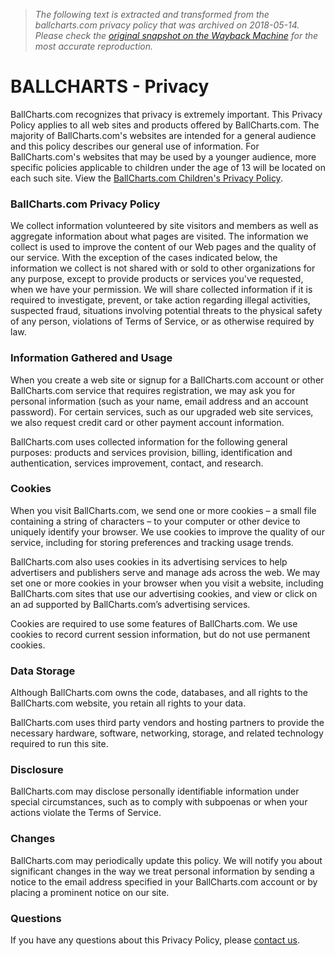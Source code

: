 > *The following text is extracted and transformed from the ballcharts.com privacy policy that was archived on 2018-05-14. Please check the [original snapshot on the Wayback Machine](https://web.archive.org/web/20180514161155id_/http%3A//ballcharts.com/site/privacy) for the most accurate reproduction.*

# BALLCHARTS - Privacy

BallCharts.com recognizes that privacy is extremely important. This Privacy Policy applies to all web sites and products offered by BallCharts.com. The majority of BallCharts.com's websites are intended for a general audience and this policy describes our general use of information. For BallCharts.com's websites that may be used by a younger audience, more specific policies applicable to children under the age of 13 will be located on each such site. View the [BallCharts.com Children's Privacy Policy](https://web.archive.org/site/child-privacy).

### BallCharts.com Privacy Policy

We collect information volunteered by site visitors and members as well as aggregate information about what pages are visited. The information we collect is used to improve the content of our Web pages and the quality of our service. With the exception of the cases indicated below, the information we collect is not shared with or sold to other organizations for any purpose, except to provide products or services you've requested, when we have your permission. We will share collected information if it is required to investigate, prevent, or take action regarding illegal activities, suspected fraud, situations involving potential threats to the physical safety of any person, violations of Terms of Service, or as otherwise required by law. 

### Information Gathered and Usage

When you create a web site or signup for a BallCharts.com account or other BallCharts.com service that requires registration, we may ask you for personal information (such as your name, email address and an account password). For certain services, such as our upgraded web site services, we also request credit card or other payment account information. 

BallCharts.com uses collected information for the following general purposes: products and services provision, billing, identification and authentication, services improvement, contact, and research.

### Cookies

When you visit BallCharts.com, we send one or more cookies – a small file containing a string of characters – to your computer or other device to uniquely identify your browser. We use cookies to improve the quality of our service, including for storing preferences and tracking usage trends. 

BallCharts.com also uses cookies in its advertising services to help advertisers and publishers serve and manage ads across the web. We may set one or more cookies in your browser when you visit a website, including BallCharts.com sites that use our advertising cookies, and view or click on an ad supported by BallCharts.com’s advertising services. 

Cookies are required to use some features of BallCharts.com. We use cookies to record current session information, but do not use permanent cookies. 

### Data Storage

Although BallCharts.com owns the code, databases, and all rights to the BallCharts.com website, you retain all rights to your data.

BallCharts.com uses third party vendors and hosting partners to provide the necessary hardware, software, networking, storage, and related technology required to run this site.

### Disclosure

BallCharts.com may disclose personally identifiable information under special circumstances, such as to comply with subpoenas or when your actions violate the Terms of Service. 

### Changes

BallCharts.com may periodically update this policy. We will notify you about significant changes in the way we treat personal information by sending a notice to the email address specified in your BallCharts.com account or by placing a prominent notice on our site. 

### Questions

If you have any questions about this Privacy Policy, please [contact us](https://web.archive.org/site/contact). 
